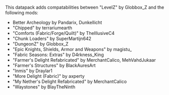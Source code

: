 This datapack adds compatabilities between "LevelZ" by Globbox_Z and the following mods:  

- Better Archeology by Pandarix, Dunkellicht
- "Chipped" by terrariumearth
- "Comforts (Fabric/Forge/Quilt)" by TheIllusiveC4
- "Chunk Loaders" by SuperMartijn642
- "DungeonZ" by Globbox_Z
- "Epic Knights, Shields, Armor and Weapons" by magistu_ 
- "Fabric Seasons: Extras" by D4rkness_King
- "Farmer's Delight Refabricated" by MerchantCalico, MehVahdJukaar
- "Farmer's Structures" by BlackAuresArt
- "Inmis" by Draylar1
- "More Delight (Fabric)" by axperty
- "My Nether's Delight Refabricated" by MerchantCalico
- "Waystones" by BlayTheNinth

